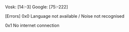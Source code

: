 Vosk:   [14:-3]
Google: [75:-222]

[Errors]
0x0
Language not available / Noise not recognised

0x1
No internet connection